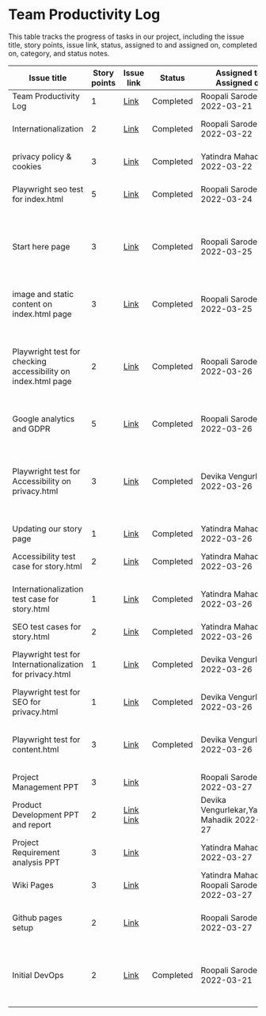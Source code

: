 # Team Productivity Log

This table tracks the progress of tasks in our project, including the issue title, story points, issue link, status, assigned to and assigned on, completed on, category, and status notes.

| Issue title           | Story points | Issue link                                                              | Status    | Assigned to, Assigned on   | Completed on | Category      | Status notes          |
|-----------------------|--------------|-------------------------------------------------------------------------|-----------|----------------------------|--------------|---------------|-----------------------|
| Team Productivity Log | 1            | [Link](https://github.com/roopalisarode/mywebclass-simulation/issues/3) | Completed | Roopali Sarode, 2022-03-21 | 2022-03-22   | Documentation | Created markdown file |
| Internationalization | 2            | [Link](https://github.com/roopalisarode/mywebclass-simulation/issues/6) | Completed | Roopali Sarode, 2022-03-22 | 2022-03-22   | Documentation | Added fucntion for internationalization along with test|
| privacy policy & cookies | 3            | [Link](https://github.com/roopalisarode/mywebclass-simulation/issues/5) | Completed | Yatindra Mahadik, 2022-03-22 | 2022-03-22   | Documentation | Updating privacy policies and cookies|
| Playwright seo test for index.html | 5            | [Link](https://github.com/roopalisarode/mywebclass-simulation/issues/13) | Completed | Roopali Sarode, 2022-03-24 | 2022-03-24   | Tests | Playwright test for seo meta tags for index.html|
| Start here page | 3            | [Link](https://github.com/roopalisarode/mywebclass-simulation/issues/16) | Completed | Roopali Sarode, 2022-03-25 | 2022-03-25   | Feature | A basic page has been added for start here button, it consists of a login and signup button with some static content|
| image and static content on index.html page | 3            | [Link](https://github.com/roopalisarode/mywebclass-simulation/issues/17) | Completed | Roopali Sarode, 2022-03-25 | 2022-03-25   | Enhancement | Updated image and static content on index.html page |
| Playwright test for checking accessibility on index.html page | 2            | [Link](https://github.com/roopalisarode/mywebclass-simulation/issues/22) | Completed | Roopali Sarode, 2022-03-26 | 2022-03-26   | Tests |1.Check alt text on image 2.Check label element for newsletter 3.Check for aria-current attribute on current page link |
| Google analytics and GDPR | 5            | [Link](https://github.com/roopalisarode/mywebclass-simulation/issues/26) | Completed | Roopali Sarode, 2022-03-26 | 2022-03-26   | Feature | Implement Google Analytics on all html pages|
| Playwright test for Accessibility on privacy.html | 3            | [Link](https://github.com/roopalisarode/mywebclass-simulation/issues/31) | Completed | Devika Vengurlekar, 2022-03-26 | 2022-03-26  | Test | Checking the label element for newsletter input, Checking alt text on the images, Checking the aria-label attributes on the elements |
| Updating our story page | 1            | [Link](https://github.com/roopalisarode/mywebclass-simulation/issues/32) | Completed | Yatindra Mahadik, 2022-03-26 | 2022-03-26   | Feature | Updating Our Story page|
| Accessibility test case for story.html | 2            | [Link](https://github.com/roopalisarode/mywebclass-simulation/issues/35) | Completed | Yatindra Mahadik, 2022-03-26 | 2022-03-26   | Test | Create Accessibility test case for story.html|
| Internationalization test case for story.html | 1            | [Link](https://github.com/roopalisarode/mywebclass-simulation/issues/36) | Completed | Yatindra Mahadik, 2022-03-26 | 2022-03-26   | Test | Create internationalization test case for story.html|
| SEO test cases for story.html | 2            | [Link](https://github.com/roopalisarode/mywebclass-simulation/issues/38) | Completed | Yatindra Mahadik, 2022-03-26 | 2022-03-26   | Test | Create SEO test case for story.html|
| Playwright test for Internationalization for privacy.html | 1            | [Link](https://github.com/roopalisarode/mywebclass-simulation/issues/42) | Completed | Devika Vengurlekar, 2022-03-26 | 2022-03-26   | Test | Create internationalization test case for privacy.html|
| Playwright test for SEO for privacy.html | 1            | [Link](https://github.com/roopalisarode/mywebclass-simulation/issues/45) | Completed | Devika Vengurlekar, 2022-03-26 | 2022-03-26   | Test | Create SEO test case for privacy.html|
| Playwright test for content.html | 3            | [Link](https://github.com/roopalisarode/mywebclass-simulation/issues/47) | Completed | Devika Vengurlekar, 2022-03-26 | 2022-03-26   | Test | Create SEO,accessibility, internationalization test case for content.html|
| Project Management PPT | 3            | [Link](https://github.com/roopalisarode/mywebclass-simulation/issues/54) |  | Roopali Sarode, 2022-03-27 | 2022-03-27   | Documentation | PPT for project management|
| Product Development PPT and report | 2            | [Link](https://github.com/roopalisarode/mywebclass-simulation/issues/52) [Link](https://github.com/roopalisarode/mywebclass-simulation/issues/30) |  | Devika Vengurlekar,Yatindra Mahadik 2022-03-27 | 2022-03-27   | Documentation | PPT for product development|
| Project Requirement analysis PPT | 3            | [Link](https://github.com/roopalisarode/mywebclass-simulation/issues/55) |  | Yatindra Mahadik, 2022-03-27 | 2022-03-27   | Documentation | PPT for project analysis|
| Wiki Pages | 3            | [Link](https://github.com/roopalisarode/mywebclass-simulation/issues/21) |  | Yatindra Mahadik, Roopali Sarode 2022-03-27 | 2022-03-27   | Documentation | Wiki pages for documenting the project|
| Github pages setup | 2            | [Link](https://github.com/roopalisarode/mywebclass-simulation/issues/56) |  | Roopali Sarode, 2022-03-27 | 2022-03-27   | DevOps | Setup github pages and test for automatic deployement|
| Initial DevOps | 2            | [Link](https://github.com/roopalisarode/mywebclass-simulation/issues/57) | Completed | Roopali Sarode, 2022-03-21 | 2022-03-22   | DevOps | Initial DevOps setup(docker repo, github secrets, json file update, publich.yml update |

